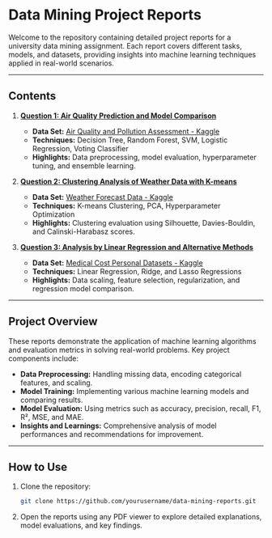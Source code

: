 # **Data Mining Project Reports**

Welcome to the repository containing detailed project reports for a university data mining assignment. Each report covers different tasks, models, and datasets, providing insights into machine learning techniques applied in real-world scenarios.

---

## **Contents**

1. **[Question 1: Air Quality Prediction and Model Comparison](Question-1_Report.pdf)**  
   - **Data Set:** [Air Quality and Pollution Assessment - Kaggle](https://www.kaggle.com/datasets/mujtabamatin/air-quality-and-pollution-assessment)  
   - **Techniques:** Decision Tree, Random Forest, SVM, Logistic Regression, Voting Classifier  
   - **Highlights:** Data preprocessing, model evaluation, hyperparameter tuning, and ensemble learning.  

2. **[Question 2: Clustering Analysis of Weather Data with K-means](Question-2_Report.pdf)**  
   - **Data Set:** [Weather Forecast Data - Kaggle](https://www.kaggle.com/datasets/zeeshier/weather-forecast-dataset)  
   - **Techniques:** K-means Clustering, PCA, Hyperparameter Optimization  
   - **Highlights:** Clustering evaluation using Silhouette, Davies-Bouldin, and Calinski-Harabasz scores.

3. **[Question 3: Analysis by Linear Regression and Alternative Methods](Question-3_Report.pdf)**  
   - **Data Set:** [Medical Cost Personal Datasets - Kaggle](https://www.kaggle.com/datasets/mirichoi0218/insurance?resource=download)  
   - **Techniques:** Linear Regression, Ridge, and Lasso Regressions  
   - **Highlights:** Data scaling, feature selection, regularization, and regression model comparison.

---

## **Project Overview**

These reports demonstrate the application of machine learning algorithms and evaluation metrics in solving real-world problems. Key project components include:  

- **Data Preprocessing:** Handling missing data, encoding categorical features, and scaling.  
- **Model Training:** Implementing various machine learning models and comparing results.  
- **Model Evaluation:** Using metrics such as accuracy, precision, recall, F1, R², MSE, and MAE.  
- **Insights and Learnings:** Comprehensive analysis of model performances and recommendations for improvement.

---

## **How to Use**

1. Clone the repository:  
   ```bash
   git clone https://github.com/yourusername/data-mining-reports.git
   
2. Open the reports using any PDF viewer to explore detailed explanations, model evaluations, and key findings.
